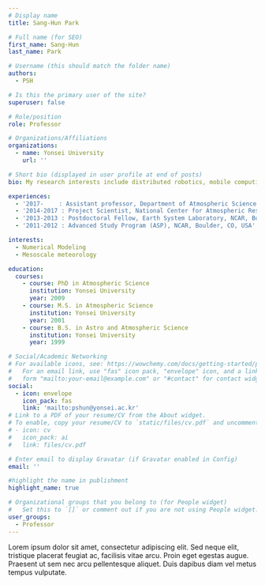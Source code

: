 ```yaml
---
# Display name
title: Sang-Hun Park

# Full name (for SEO)
first_name: Sang-Hun
last_name: Park

# Username (this should match the folder name)
authors:
  - PSH

# Is this the primary user of the site?
superuser: false

# Role/position
role: Professor

# Organizations/Affiliations
organizations:
  - name: Yonsei University
    url: ''

# Short bio (displayed in user profile at end of posts)
bio: My research interests include distributed robotics, mobile computing and programmable matter.

experiences:
  - '2017-　　 : Assistant professor, Department of Atmospheric Sciences, Yonsei University'
  - '2014-2017 : Project Scientist, National Center for Atmospheric Research (NCAR), Boulder, CO, USA'
  - '2013-2013 : Postdoctoral Fellow, Earth System Laboratory, NCAR, Boulder, CO, USA'
  - '2011-2012 : Advanced Study Program (ASP), NCAR, Boulder, CO, USA'

interests:
  - Numerical Modeling
  - Mesoscale meteorology

education:
  courses:
    - course: PhD in Atmospheric Science
      institution: Yonsei University
      year: 2009
    - course: M.S. in Atmospheric Science
      institution: Yonsei University
      year: 2001
    - course: B.S. in Astro and Atmospheric Science
      institution: Yonsei University
      year: 1999

# Social/Academic Networking
# For available icons, see: https://wowchemy.com/docs/getting-started/page-builder/#icons
#   For an email link, use "fas" icon pack, "envelope" icon, and a link in the
#   form "mailto:your-email@example.com" or "#contact" for contact widget.
social:
  - icon: envelope
    icon_pack: fas
    link: 'mailto:pshun@yonsei.ac.kr'
# Link to a PDF of your resume/CV from the About widget.
# To enable, copy your resume/CV to `static/files/cv.pdf` and uncomment the lines below.
# - icon: cv
#   icon_pack: ai
#   link: files/cv.pdf

# Enter email to display Gravatar (if Gravatar enabled in Config)
email: ''

#highlight the name in publishment
highlight_name: true

# Organizational groups that you belong to (for People widget)
#   Set this to `[]` or comment out if you are not using People widget.
user_groups:
  - Professor
---
```


Lorem ipsum dolor sit amet, consectetur adipiscing elit. Sed neque elit, tristique placerat feugiat ac, facilisis vitae arcu. Proin eget egestas augue. Praesent ut sem nec arcu pellentesque aliquet. Duis dapibus diam vel metus tempus vulputate.
